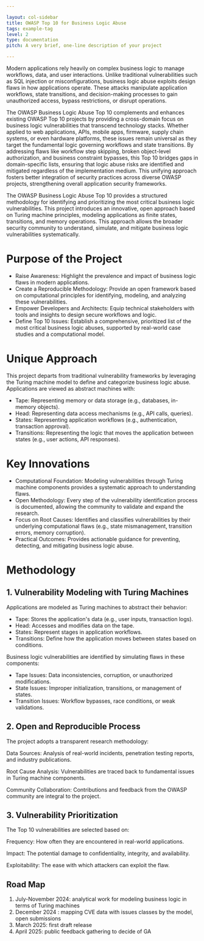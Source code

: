 ```yaml
---

layout: col-sidebar
title: OWASP Top 10 for Business Logic Abuse
tags: example-tag
level: 2
type: documentation
pitch: A very brief, one-line description of your project

---
```


Modern applications rely heavily on complex business logic to manage workflows, data, and user interactions. Unlike traditional vulnerabilities such as SQL injection or misconfigurations, business logic abuse exploits design flaws in how applications operate. These attacks manipulate application workflows, state transitions, and decision-making processes to gain unauthorized access, bypass restrictions, or disrupt operations.

The OWASP Business Logic Abuse Top 10 complements and enhances existing OWASP Top 10 projects by providing a cross-domain focus on business logic vulnerabilities that transcend technology stacks. Whether applied to web applications, APIs, mobile apps, firmware, supply chain systems, or even hardware platforms, these issues remain universal as they target the fundamental logic governing workflows and state transitions. By addressing flaws like workflow step skipping, broken object-level authorization, and business constraint bypasses, this Top 10 bridges gaps in domain-specific lists, ensuring that logic abuse risks are identified and mitigated regardless of the implementation medium. This unifying approach fosters better integration of security practices across diverse OWASP projects, strengthening overall application security frameworks.

The OWASP Business Logic Abuse Top 10 provides a structured methodology for identifying and prioritizing the most critical business logic vulnerabilities. This project introduces an innovative, open approach based on Turing machine principles, modeling applications as finite states, transitions, and memory operations. This approach allows the broader security community to understand, simulate, and mitigate business logic vulnerabilities systematically.

# Purpose of the Project

* Raise Awareness: Highlight the prevalence and impact of business logic flaws in modern applications.
* Create a Reproducible Methodology: Provide an open framework based on computational principles for identifying, modeling, and analyzing these vulnerabilities.
* Empower Developers and Architects: Equip technical stakeholders with tools and insights to design secure workflows and logic.
* Define Top 10 Issues: Establish a comprehensive, prioritized list of the most critical business logic abuses, supported by real-world case studies and a computational model.

# Unique Approach
This project departs from traditional vulnerability frameworks by leveraging the Turing machine model to define and categorize business logic abuse. Applications are viewed as abstract machines with:
* Tape: Representing memory or data storage (e.g., databases, in-memory objects).
* Head: Representing data access mechanisms (e.g., API calls, queries).
* States: Representing application workflows (e.g., authentication, transaction approval).
* Transitions: Representing the logic that moves the application between states (e.g., user actions, API responses).

# Key Innovations
* Computational Foundation: Modeling vulnerabilities through Turing machine components provides a systematic approach to understanding flaws.
* Open Methodology: Every step of the vulnerability identification process is documented, allowing the community to validate and expand the research.
* Focus on Root Causes: Identifies and classifies vulnerabilities by their underlying computational flaws (e.g., state mismanagement, transition errors, memory corruption).
* Practical Outcomes: Provides actionable guidance for preventing, detecting, and mitigating business logic abuse.

# Methodology
## 1. Vulnerability Modeling with Turing Machines
Applications are modeled as Turing machines to abstract their behavior:
* Tape: Stores the application's data (e.g., user inputs, transaction logs).
* Head: Accesses and modifies data on the tape.
* States: Represent stages in application workflows.
* Transitions: Define how the application moves between states based on conditions.

Business logic vulnerabilities are identified by simulating flaws in these components:
* Tape Issues: Data inconsistencies, corruption, or unauthorized modifications.
* State Issues: Improper initialization, transitions, or management of states.
* Transition Issues: Workflow bypasses, race conditions, or weak validations.

## 2. Open and Reproducible Process

The project adopts a transparent research methodology:

Data Sources: Analysis of real-world incidents, penetration testing reports, and industry publications.

Root Cause Analysis: Vulnerabilities are traced back to fundamental issues in Turing machine components.

Community Collaboration: Contributions and feedback from the OWASP community are integral to the project.

## 3. Vulnerability Prioritization
The Top 10 vulnerabilities are selected based on:

Frequency: How often they are encountered in real-world applications.

Impact: The potential damage to confidentiality, integrity, and availability.

Exploitability: The ease with which attackers can exploit the flaw.

## Road Map

1. July-November 2024: analytical work for modeling business logic in terms of Turing machines
1. December 2024 : mapping CVE data with issues classes by the model, open submissions
1. March 2025: first draft release
1. April 2025: public feedback gathering to decide of GA
